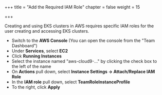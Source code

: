 +++
title = "Add the Required IAM Role"
chapter = false
weight = 15

+++

Creating and using EKS clusters in AWS requires specific IAM roles for the user creating and accessing EKS clusters. 

- Switch to the **AWS Console** (You can open the console from the "Team Dashboard")
- Under **Services**, select **EC2**
- Click **Running Instances**
- Select the instance named "aws-cloud9-..." by clicking the check box to the left of the name
- On **Actions** pull down, select **Instance Settings -> Attach/Replace IAM Role**
- In the **IAM role** pull down, select **TeamRoleInstanceProfile**
- To the right, click **Apply**



